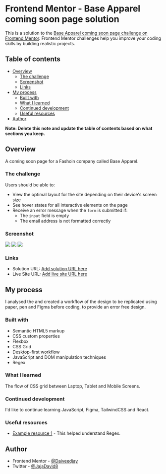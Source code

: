 # Frontend Mentor - Base Apparel coming soon page solution

This is a solution to the [Base Apparel coming soon page challenge on Frontend Mentor](https://www.frontendmentor.io/challenges/base-apparel-coming-soon-page-5d46b47f8db8a7063f9331a0). Frontend Mentor challenges help you improve your coding skills by building realistic projects.

## Table of contents

- [Overview](#overview)
  - [The challenge](#the-challenge)
  - [Screenshot](#screenshot)
  - [Links](#links)
- [My process](#my-process)
  - [Built with](#built-with)
  - [What I learned](#what-i-learned)
  - [Continued development](#continued-development)
  - [Useful resources](#useful-resources)
- [Author](#author)

**Note: Delete this note and update the table of contents based on what sections you keep.**

## Overview

A coming soon page for a Fashoin company called Base Apparel.

### The challenge

Users should be able to:

- View the optimal layout for the site depending on their device's screen size
- See hover states for all interactive elements on the page
- Receive an error message when the `form` is submitted if:
  - The `input` field is empty
  - The email address is not formatted correctly

### Screenshot

![](./images/Home%20Screenshot%20Inactive.png.jpg)
![](./images/Home%20Screenshot%20Active.png.jpg)
![](./images/Mobile%20Screenshot.png.jpg)

### Links

- Solution URL: [Add solution URL here](https://github.com/Daiveedjay/Base-Apparel)
- Live Site URL: [Add live site URL here](https://base-apparel-femc.netlify.app/)

## My process

I analysed the and created a workflow of the design to be replicated using paper, pen and Figma before coding, to provide an error free design.

### Built with

- Semantic HTML5 markup
- CSS custom properties
- Flexbox
- CSS Grid
- Desktop-first workflow
- JavaScript and DOM manipulation techniques
- Regex

### What I learned

The flow of CSS grid between Laptop, Tablet and Mobile Screens.

### Continued development

I'd like to continue learning JavaScript, Figma, TailwindCSS and React.

### Useful resources

- [Example resource 1](https://gomakethings.com/email-validation-in-javascript/) - This helped understand Regex.

## Author

- Frontend Mentor - [@Daiveedjay](https://www.frontendmentor.io/profile/Daiveedjay)
- Twitter - [@JajaDavid8](https://twitter.com/JajaDavid8)

